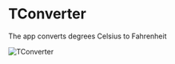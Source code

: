 # TConverter
The app converts degrees Celsius to Fahrenheit

![TConverter](https://user-images.githubusercontent.com/100304243/158054343-62017002-bbbb-4639-b998-2c2f7614d3b9.png)
